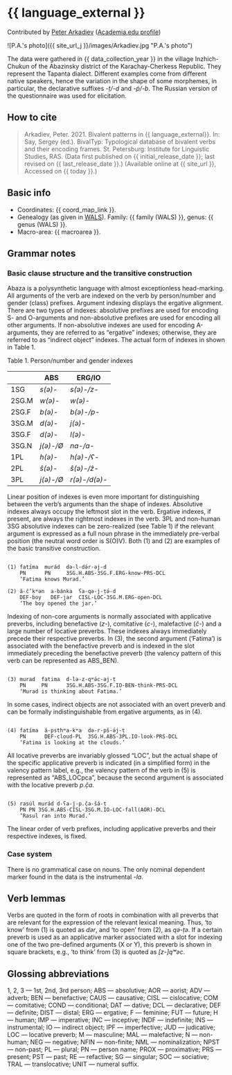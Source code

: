 # {{ language_external }}
Contributed by [Peter Arkadiev](https://inslav.ru/people/arkadev-petr-mihaylovich-peter-arkadiev) ([Academia.edu profile](https://inslav.academia.edu/PeterArkadiev))

![P.A.'s photo]({{ site_url_j }}/images/Arkadiev.jpg "P.A.'s photo")

The data were gathered in {{ data_collection_year }} in the village Inzhich-Chukun of the Abazinsky district of the Karachay-Cherkess Republic. They represent the Tapanta dialect. Different examples come from different native speakers, hence the variation in the shape of some morphemes, in particular, the declarative suffixes <span class="predicate-translation">*-ṭ/-d*</span> and <span class="predicate-translation">*-ṗ/-b*</span>. The Russian version of the questionnaire was used for elicitation.

## How to cite
> Arkadiev, Peter. 2021. Bivalent patterns in {{ language_external}}. 
> In: Say, Sergey (ed.). BivalTyp: Typological database of bivalent verbs and their encoding frames. 
> St. Petersburg: Institute for Linguistic Studies, RAS. 
> (Data first published on {{ initial_release_date }}; 
> last revised on {{ last_release_date }}.) (Available online at {{ site_url }}, 
> Accessed on {{ today }}.)

## Basic info
- Coordinates: {{ coord_map_link }}.
- Genealogy (as given in [WALS](https://wals.info/)). Family: {{ family (WALS) }}, genus: {{ genus (WALS) }}.
- Macro-area: {{ macroarea }}.

## Grammar notes

### Basic clause structure and the transitive construction
Abaza is a polysynthetic language with almost exceptionless head-marking. All arguments of the verb are indexed on the verb by person/number and gender (class) prefixes.
Argument indexing displays the ergative alignment. There are two types of indexes: absolutive prefixes are used for encoding S- and O-arguments and non-absolutive prefixes are used for encoding all other arguments. If non-absolutive indexes are used for encoding A-arguments, they are referred to as “ergative” indexes; otherwise, they are referred to as “indirect object” indexes. The actual form of indexes in shown in Table 1.

Table 1. Person/number and gender indexes

<div class="before-table"></div>

|              |     ABS        |     ERG/IO          |
|--------------|----------------|---------------------|
|     1SG      |     *s(ə)-*    |     *s(ə)-/z-*      |
|     2SG.M    |     *w(ə)-*    |     *w(ə)-*         |
|     2SG.F    |     *b(ə)-*    |     *b(ə)-/p-*      |
|     3SG.M    |     *d(ə)-*    |     *j(ə)-*         |
|     3SG.F    |     *d(ə)-*    |     *l(ə)-*         |
|     3SG.N    |     *j(ə)-/Ø*  |     *na-/a-*        |
|     1PL      |     *h(ə)-*    |     *h(ə)-/ʕ-*      |
|     2PL      |     *ŝ(ə)-*    |     *ŝ(ə)-/ẑ-*      |
|     3PL      |     *j(ə)-/Ø*  |     *r(ə)-/d(ə)-*   |

Linear position of indexes is even more important for distinguishing between the verb’s arguments than the shape of indexes. Absolutive indexes always occupy the leftmost slot in the verb. Ergative indexes, if present, are always the rightmost indexes in the verb. 3PL and non-human 3SG absolutive indexes can be zero-realized (see Table 1) if the relevant argument is expressed as a full noun phrase in the immediately pre-verbal position (the neutral word order is S(O)V). Both (1) and (2) are examples of the basic transitive construction.

```

(1) fatíma  murád  də-l-də́r-əj-d
    PN      PN     3SG.H.ABS-3SG.F.ERG-know-PRS-DCL
    ‘Fatima knows Murad.’

(2) á-č’ḳʷən  a-bánka  ʕa-qə-j-ṭə́-d
    DEF-boy   DEF-jar  CISL-LOC-3SG.M.ERG-open-DCL
    ‘The boy opened the jar.’

```

Indexing of non-core arguments is normally associated with applicative preverbs, including benefactive (<span class="predicate-translation">*z-*</span>), comitative (<span class="predicate-translation">*c-*</span>), malefactive (<span class="predicate-translation">*ĉ-*</span>) and a large number of locative preverbs. These indexes always immediately precede their respective preverbs. In (3), the second argument (‘Fatima’) is associated with the benefactive preverb and is indexed in the slot immediately preceding the benefactive preverb (the valency pattern of this verb can be represented as ABS_BEN).

```

(3) murad  fatima  d-lə-z-qʷə́c-əj-ṭ
    PN     PN      3SG.H.ABS-3SG.F.IO-BEN-think-PRS-DCL
    ‘Murad is thinking about Fatima.’

```

In some cases, indirect objects are not associated with an overt preverb and can be formally indistinguishable from ergative arguments, as in (4). 

```

(4) fatíma  á-psthʷa-kʷa  də-r-pš-ə́j-ṭ
    PN      DEF-cloud-PL  3SG.H.ABS-3PL.IO-look-PRS-DCL
    ‘Fatima is looking at the clouds.’

```

All locative preverbs are invariably glossed “LOC”, but the actual shape of the specific applicative preverb is indicated (in a simplified form) in the valency pattern label, e.g., the valency pattern of the verb in (5) is represented as “ABS_LOCpca”, because the second argument is associated with the locative preverb <span class="predicate-translation">*p.č̣a*</span>.

```

(5) rasúl murád d-ʕa-j-p.č̣a-ŝá-ṭ
    PN PN 3SG.H.ABS-CISL-3SG.M.IO-LOC-fall(AOR)-DCL
    ‘Rasul ran into Murad.’

```

The linear order of verb prefixes, including applicative preverbs and their respective indexes, is fixed.

### Case system
There is no grammatical case on nouns. The only nominal dependent marker found in the data is the instrumental <span class="predicate-translation">*-la*</span>.

## Verb lemmas
Verbs are quoted in the form of roots in combination with all preverbs that are relevant for the expression of the relevant lexical meaning. Thus, ‘to know’ from (1) is quoted as <span class="predicate-translation">*dər*</span>, and ‘to open’ from (2), as <span class="predicate-translation">*qə-ṭə*</span>. If a certain preverb is used as an applicative marker associated with a slot for indexing one of the two pre-defined arguments (X or Y), this preverb is shown in square brackets, e.g., ‘to think’ from (3) is quoted as <span class="predicate-translation">*[z-]qʷəc*</span>.

## Glossing abbreviations
1, 2, 3 — 1st, 2nd, 3rd person; ABS — absolutive; AOR — aorist; ADV — adverb; BEN — benefactive; CAUS — causative; CISL — cislocative; COM — comitative; COND — conditional; DAT — dative; DCL — declarative; DEF — definite; DIST — distal; ERG — ergative; F — feminine; FUT — future; H — human; IMP — imperative; INC — inceptive; INDF — indefinite; INS — instrumental; IO — indirect object; IPF — imperfective; JUD — judicative; LOC — locative preverb; M — masculine; MAL — malefactive; N — non-human; NEG — negative; NFIN — non-finite; NML — nominalization; NPST — non-past; PL — plural; PN — person name; PROX — proximative; PRS — present; PST — past; RE — refactive; SG — singular; SOC — sociative; TRAL — translocative; UNIT — numeral suffix.
